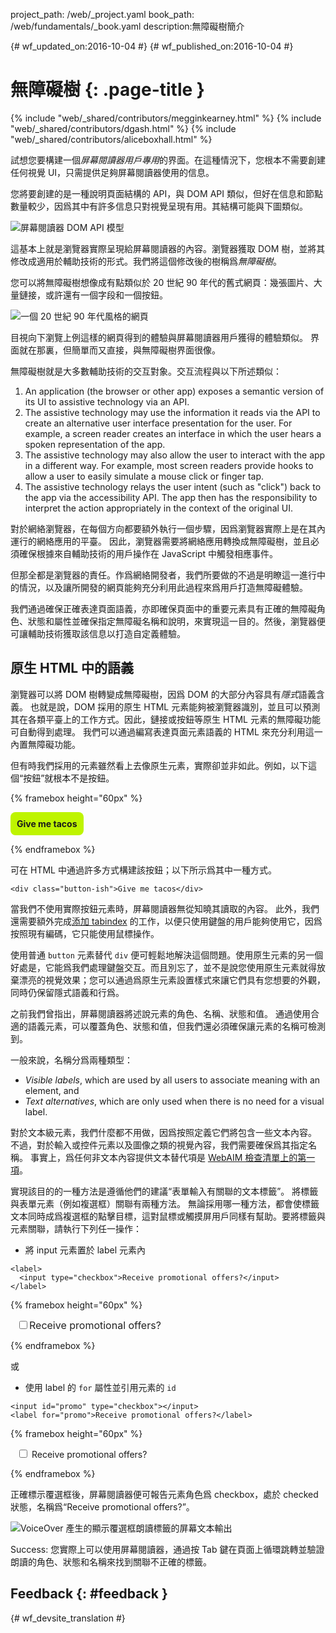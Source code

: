 project_path: /web/_project.yaml book_path: /web/fundamentals/_book.yaml description:無障礙樹簡介

{# wf_updated_on:2016-10-04 #} {# wf_published_on:2016-10-04 #}

# 無障礙樹 {: .page-title }

{% include "web/_shared/contributors/megginkearney.html" %} {% include "web/_shared/contributors/dgash.html" %} {% include "web/_shared/contributors/aliceboxhall.html" %}

試想您要構建一個*屏幕閱讀器用戶專用*的界面。在這種情況下，您根本不需要創建任何視覺 UI，只需提供足夠屏幕閱讀器使用的信息。

您將要創建的是一種說明頁面結構的 API，與 DOM API 類似，但好在信息和節點數量較少，因爲其中有許多信息只對視覺呈現有用。其結構可能與下圖類似。

![屏幕閱讀器 DOM API 模型](imgs/treestructure.jpg)

這基本上就是瀏覽器實際呈現給屏幕閱讀器的內容。瀏覽器獲取 DOM 樹，並將其修改成適用於輔助技術的形式。我們將這個修改後的樹稱爲*無障礙樹*。

您可以將無障礙樹想像成有點類似於 20 世紀 90 年代的舊式網頁：幾張圖片、大量鏈接，或許還有一個字段和一個按鈕。

![一個 20 世紀 90 年代風格的網頁](imgs/google1998.png)

目視向下瀏覽上例這樣的網頁得到的體驗與屏幕閱讀器用戶獲得的體驗類似。 界面就在那裏，但簡單而又直接，與無障礙樹界面很像。

無障礙樹就是大多數輔助技術的交互對象。交互流程與以下所述類似：

1. An application (the browser or other app) exposes a semantic version of its UI to assistive technology via an API.
2. The assistive technology may use the information it reads via the API to create an alternative user interface presentation for the user. For example, a screen reader creates an interface in which the user hears a spoken representation of the app.
3. The assistive technology may also allow the user to interact with the app in a different way. For example, most screen readers provide hooks to allow a user to easily simulate a mouse click or finger tap.
4. The assistive technology relays the user intent (such as "click") back to the app via the accessibility API. The app then has the responsibility to interpret the action appropriately in the context of the original UI.

對於網絡瀏覽器，在每個方向都要額外執行一個步驟，因爲瀏覽器實際上是在其內運行的網絡應用的平臺。 因此，瀏覽器需要將網絡應用轉換成無障礙樹，並且必須確保根據來自輔助技術的用戶操作在 JavaScript 中觸發相應事件。

但那全都是瀏覽器的責任。作爲網絡開發者，我們所要做的不過是明瞭這一進行中的情況，以及讓所開發的網頁能夠充分利用此過程來爲用戶打造無障礙體驗。

我們通過確保正確表達頁面語義，亦即確保頁面中的重要元素具有正確的無障礙角色、狀態和屬性並確保指定無障礙名稱和說明，來實現這一目的。然後，瀏覽器便可讓輔助技術獲取該信息以打造自定義體驗。

## 原生 HTML 中的語義

瀏覽器可以將 DOM 樹轉變成無障礙樹，因爲 DOM 的大部分內容具有*隱式*語義含義。 也就是說，DOM 採用的原生 HTML 元素能夠被瀏覽器識別，並且可以預測其在各類平臺上的工作方式。因此，鏈接或按鈕等原生 HTML 元素的無障礙功能可自動得到處理。 我們可以通過編寫表達頁面元素語義的 HTML 來充分利用這一內置無障礙功能。

但有時我們採用的元素雖然看上去像原生元素，實際卻並非如此。例如，以下這個“按鈕”就根本不是按鈕。

{% framebox height="60px" %}

<style>
    .fancy-btn {
        display: inline-block;
        background: #BEF400;
        border-radius: 8px;
        padding: 10px;
        font-weight: bold;
        user-select: none;
        cursor: pointer;
    }
</style>

<div class="fancy-btn">Give me tacos</div>

{% endframebox %}

可在 HTML 中通過許多方式構建該按鈕；以下所示爲其中一種方式。

    <div class="button-ish">Give me tacos</div>
    

當我們不使用實際按鈕元素時，屏幕閱讀器無從知曉其讀取的內容。 此外，我們還需要額外完成[添加 tabindex](/web/fundamentals/accessibility/focus/using-tabindex) 的工作，以便只使用鍵盤的用戶能夠使用它，因爲按照現有編碼，它只能使用鼠標操作。

使用普通 `button` 元素替代 `div` 便可輕鬆地解決這個問題。使用原生元素的另一個好處是，它能爲我們處理鍵盤交互。而且別忘了，並不是說您使用原生元素就得放棄漂亮的視覺效果；您可以通過爲原生元素設置樣式來讓它們具有您想要的外觀，同時仍保留隱式語義和行爲。

之前我們曾指出，屏幕閱讀器將述說元素的角色、名稱、狀態和值。 通過使用合適的語義元素，可以覆蓋角色、狀態和值，但我們還必須確保讓元素的名稱可檢測到。

一般來說，名稱分爲兩種類型：

- *Visible labels*, which are used by all users to associate meaning with an element, and
- *Text alternatives*, which are only used when there is no need for a visual label.

對於文本級元素，我們什麼都不用做，因爲按照定義它們將包含一些文本內容。 不過，對於輸入或控件元素以及圖像之類的視覺內容，我們需要確保爲其指定名稱。 事實上，爲任何非文本內容提供文本替代項是 [WebAIM 檢查清單上的第一項](http://webaim.org/standards/wcag/checklist#g1.1)。

實現該目的的一種方法是遵循他們的建議“表單輸入有關聯的文本標籤”。 將標籤與表單元素（例如複選框）關聯有兩種方法。 無論採用哪一種方法，都會使標籤文本同時成爲複選框的點擊目標，這對鼠標或觸摸屏用戶同樣有幫助。要將標籤與元素關聯，請執行下列任一操作：

- 將 input 元素置於 label 元素內

<div class="clearfix"></div>

    <label>
      <input type="checkbox">Receive promotional offers?</input>
    </label>
    

{% framebox height="60px" %}

<div style="margin: 10px;">
    <label style="font-size: 16px; color: #212121;">
        <input type="checkbox">Receive promotional offers?</input>
    </label>
</div>

{% endframebox %}

或

- 使用 label 的 `for` 屬性並引用元素的 `id`

<div class="clearfix"></div>

    <input id="promo" type="checkbox"></input>
    <label for="promo">Receive promotional offers?</label>
    

{% framebox height="60px" %}

<div style="margin: 10px;">
    <input id="promo" type="checkbox"></input>
    <label for="promo">Receive promotional offers?</label>
</div>

{% endframebox %}

正確標示覆選框後，屏幕閱讀器便可報告元素角色爲 checkbox，處於 checked 狀態，名稱爲“Receive promotional offers?”。

![VoiceOver 產生的顯示覆選框朗讀標籤的屏幕文本輸出](imgs/promo-offers.png)

Success: 您實際上可以使用屏幕閱讀器，通過按 Tab 鍵在頁面上循環跳轉並驗證朗讀的角色、狀態和名稱來找到關聯不正確的標籤。

## Feedback {: #feedback }

{# wf_devsite_translation #}
